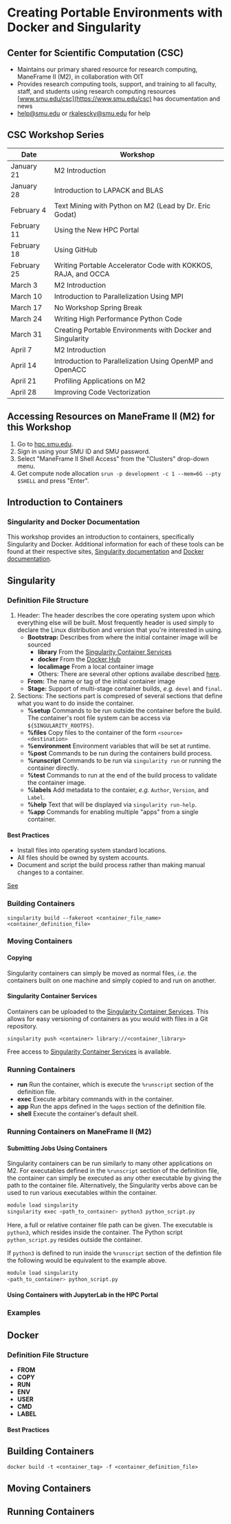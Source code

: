 # Creating Portable Environments with Docker and Singularity

## Center for Scientific Computation (CSC)

* Maintains our primary shared resource for research computing, ManeFrame II (M2),
  in collaboration with OIT
* Provides research computing tools, support, and training to all faculty, staff,
  and students using research computing resources
  [www.smu.edu/csc](https://www.smu.edu/csc) has documentation and news
* [help@smu.edu](mailto:help@smu.edu) or
  [rkalescky@smu.edu](mailto:rkalescky@smu.edu) for help

## CSC Workshop Series

|Date         |Workshop                                                     |
|-------------|-------------------------------------------------------------|
|January 21   |M2 Introduction                                              |
|January 28   |Introduction to LAPACK and BLAS                              |
|February 4   |Text Mining with Python on M2 (Lead by Dr. Eric Godat)       |
|February 11  |Using the New HPC Portal                                     |
|February 18  |Using GitHub                                                 |
|February 25  |Writing Portable Accelerator Code with KOKKOS, RAJA, and OCCA|
|March 3      |M2 Introduction                                              |
|March 10     |Introduction to Parallelization Using MPI                    |
|March 17     |No Workshop Spring Break                                     |
|March 24     |Writing High Performance Python Code                         |
|March 31     |Creating Portable Environments with Docker and Singularity   |
|April 7      |M2 Introduction                                              |
|April 14     |Introduction to Parallelization Using OpenMP and OpenACC     |
|April 21     |Profiling Applications on M2                                 |
|April 28     |Improving Code Vectorization                                 |

## Accessing Resources on ManeFrame II (M2) for this Workshop

1. Go to [hpc.smu.edu](https://hpc.smu.edu/).
2. Sign in using your SMU ID and SMU password.
3. Select "ManeFrame II Shell Access" from the "Clusters" drop-down menu.
4. Get compute node allocation `srun -p development -c 1 --mem=6G --pty $SHELL`
   and press "Enter".

## Introduction to Containers

### Singularity and Docker Documentation

This workshop provides an introduction to containers, specifically Singularity
and Docker. Additional information for each of these tools can be found at
their respective sites, [Singularity
documentation](https://sylabs.io/guides/3.5/user-guide/) and [Docker
documentation](https://docs.docker.com).

## Singularity

### Definition File Structure

1. Header: The header describes the core operating system upon which
   everything else will be built. Most frequently header is used simply to declare
   the Linux distribution and version that you're interested in using.
    * **Bootstrap:** Describes from where the initial container image will be sourced
        * **library** From the [Singularity Container Services](https://cloud.sylabs.io/home)
        * **docker** From the [Docker Hub](https://hub.docker.com)
        * **localimage** From a local container image
        * Others: There are several other options availabe described [here](https://sylabs.io/guides/3.5/user-guide/definition_files.html#other-bootstrap-agents).
    * **From:** The name or tag of the initial container image
    * **Stage:** Support of multi-stage container builds, *e.g.* `devel` and `final`.
2. Sections: The sections part is compresed of several sections that define
   what you want to do inside the container.
   * **%setup** Commands to be run outside the container before the build. The
     container's root file system can be access via `${SINGULARITY_ROOTFS}`.
   * **%files** Copy files to the container of the form `<source> <destination>`
   * **%environment** Environment variables that will be set at runtime.
   * **%post** Commands to be run during the containers build process.
   * **%runscript** Commands to be run via `singularity run` or running the container directly.
   * **%test** Commands to run at the end of the build process to validate the container image.
   * **%labels** Add metadata to the contaier, *e.g.* `Author`, `Version`, and `Label`.
   * **%help** Text that will be displayed via `singularity run-help`.
   * **%app** Commands for enabling multiple "apps" from a single container.

#### Best Practices

* Install files into operating system standard locations.
* All files should be owned by system accounts.
* Document and script the build process rather than making manual changes to a
  container.

[See](https://sylabs.io/guides/3.5/user-guide/definition_files.html#best-practices-for-build-recipes)

### Building Containers

`singularity build --fakeroot <container_file_name> <container_definition_file>`

### Moving Containers

#### Copying

Singularity containers can simply be moved as normal files, *i.e.* the
containers built on one machine and simply copied to and run on another.

#### Singularity Container Services

Containers can be uploaded to the [Singularity Container
Services](https://cloud.sylabs.io/home). This allows for easy versioning of
containers as you would with files in a Git repository.

`singularity push <container> library://<container_library>`

Free access to [Singularity Container Services](https://cloud.sylabs.io/home) is available.

### Running Containers

* **run** Run the container, which is execute the `%runscript` section of the definition file.
* **exec** Execute arbitary commands with in the container.
* **app** Run the apps defined in the `%apps` section of the definition file.
* **shell** Execute the container's default shell.

### Running Containers on ManeFrame II (M2)

#### Submitting Jobs Using Containers

Singularity containers can be run similarly to many other applications on M2. For executables defined in the `%runscript` section of the definition file, the container can simply be executed as any other executable by giving the path to the container file. Alternatively, the Singularity verbs above can be used to run various executables within the container.


```bash
module load singularity
singularity exec <path_to_container> python3 python_script.py
```

Here, a full or relative container file path can be given. The executable is `python3`, which resides inside the container. The Python script `python_script.py` resides outside the container.

If `python3` is defined to run inside the `%runscript` section of the defintion file the following would be equivalent to the example above.

```bash
module load singularity
<path_to_container> python_script.py
```

#### Using Containers with JupyterLab in the HPC Portal



### Examples

## Docker

### Definition File Structure

* **FROM**
* **COPY**
* **RUN**
* **ENV**
* **USER**
* **CMD**
* **LABEL**

#### Best Practices

## Building Containers

`docker build -t <container_tag> -f <container_definition_file>`

## Moving Containers

## Running Containers

